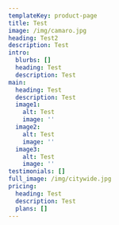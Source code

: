 ```yaml
---
templateKey: product-page
title: Test
image: /img/camaro.jpg
heading: Test2
description: Test
intro:
  blurbs: []
  heading: Test
  description: Test
main:
  heading: Test
  description: Test
  image1:
    alt: Test
    image: ''
  image2:
    alt: Test
    image: ''
  image3:
    alt: Test
    image: ''
testimonials: []
full_image: /img/citywide.jpg
pricing:
  heading: Test
  description: Test
  plans: []
---
```


